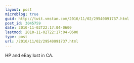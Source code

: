 ```yaml
---
layout: post
microblog: true
guid: http://twit.vmstan.com/2010/11/02/29540091737.html
post_id: 3045759
date: 2010-11-02T22:17:04-0600
lastmod: 2010-11-02T22:17:04-0600
type: post
url: /2010/11/02/29540091737.html
---
```

HP and eBay lost in CA.

